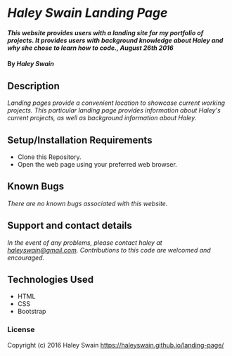 # _Haley Swain Landing Page_

#### _This website provides users with a landing site for my portfolio of projects. It provides users with background knowledge about Haley and why she chose to learn how to code., August 26th 2016_

#### By _**Haley Swain**_

## Description

_Landing pages provide a convenient location to showcase current working projects. This particular landing page provides information about Haley's current projects, as well as background information about Haley._

## Setup/Installation Requirements

* Clone this Repository.
* Open the web page using your preferred web browser.


## Known Bugs

_There are no known bugs associated with this website._

## Support and contact details

_In the event of any problems, please contact haley at haleyswain@gmail.com. Contributions to this code are welcomed and encouraged._

## Technologies Used

* HTML
* CSS
* Bootstrap

### License

Copyright (c) 2016 Haley Swain
https://haleyswain.github.io/landing-page/
